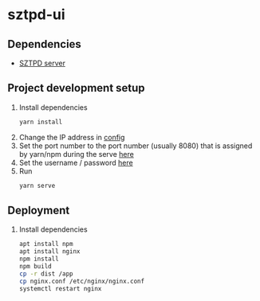 # sztpd-ui

## Dependencies

* [SZTPD server](https://watsen.net/docs/)

## Project development setup

1. Install dependencies
    ```bash
    yarn install
    ```
2. Change the IP address in [config](vue.config.js)
3. Set the port number to the port number (usually 8080) that is assigned by yarn/npm during the serve [here](src/store/index.js)
4. Set the username / password [here](src/store/index.js)
5. Run
    ```bash
    yarn serve
    ```

## Deployment

1. Install dependencies
    ```bash
    apt install npm
    apt install nginx
    npm install
    npm build
    cp -r dist /app
    cp nginx.conf /etc/nginx/nginx.conf
    systemctl restart nginx
    ```
